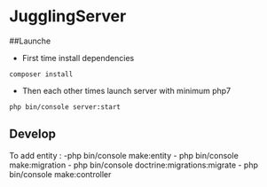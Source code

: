 # JugglingServer

##Launche
* First time install dependencies

`composer install`

* Then each other times launch server with minimum php7

`php bin/console server:start`
## Develop
To add entity : -php bin/console make:entity
		- php bin/console make:migration
		- php bin/console doctrine:migrations:migrate
		- php bin/console make:controller
